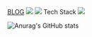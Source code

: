 
<a href="https://www.notion.so/c5753fc596474780a8909af9417b6af1" target="_blank">BLOG</a>
<img src="https://img.shields.io/badge/#000000?style=flat-square&logo=Notion&logoColor=white"/>
<img src="https://img.shields.io/badge/Python-3776AB?style=for-the-badge&logo=Python&logoColor=white">
Tech Stack
<a href="클릭시 이동할 링크" target="_blank"><img src="https://img.shields.io/badge/문자-색코드?style=flat-square&logo=이미지 이름&logoColor=white"/></a>


![Anurag's GitHub stats](https://github-readme-stats.vercel.app/api?username=hover032&show_icons=true&theme=radical)
